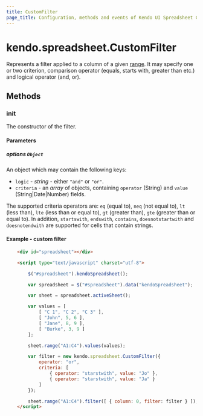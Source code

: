 ```yaml
---
title: CustomFilter
page_title: Configuration, methods and events of Kendo UI Spreadsheet CustomFilter Instance object
---
```


# kendo.spreadsheet.CustomFilter

Represents a filter applied to a column of a given [range](/api/javascript/spreadsheet/range).  It may specify one or two criterion, comparison operator (equals, starts with, greater than etc.) and logical operator (and, or).

## Methods

### init

The constructor of the filter.

#### Parameters

##### options `Object`

An object which may contain the following keys:

* `logic` -  *string* - either `"and"` or `"or"`.
* `criteria` - an *array* of objects, containing `operator` (String) and `value` (String|Date|Number) fields.

The supported criteria operators are: `eq` (equal to), `neq` (not equal to), `lt` (less than), `lte` (less than or equal to), `gt` (greater than), `gte` (greater than or equal to).
In addition, `startswith`, `endswith`, `contains`, `doesnotstartwith` and `doesnotendwith` are supported for cells that contain strings.


#### Example - custom filter


```html
    <div id="spreadsheet"></div>

    <script type="text/javascript" charset="utf-8">

        $("#spreadsheet").kendoSpreadsheet();

        var spreadsheet = $("#spreadsheet").data("kendoSpreadsheet");

        var sheet = spreadsheet.activeSheet();

        var values = [
            [ "C 1", "C 2", "C 3" ],
            [ "John", 5, 6 ],
            [ "Jane", 8, 9 ],
            [ "Burke", 3, 9 ]
        ];

        sheet.range("A1:C4").values(values);

        var filter = new kendo.spreadsheet.CustomFilter({
            operator: "or",
            criteria: [
                { operator: "starstwith", value: "Jo" },
                { operator: "starstwith", value: "Ja" }
            ]
        });

        sheet.range("A1:C4").filter([ { column: 0, filter: filter } ]);
    </script>
```

